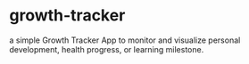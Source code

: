 # growth-tracker
a simple Growth Tracker App to monitor and visualize personal development, health progress, or learning milestone. 
